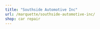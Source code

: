 ```yaml
---
title: "Southside Automotive Inc"
url: /marquette/southside-automotive-inc/
shop: car repair
---
```


